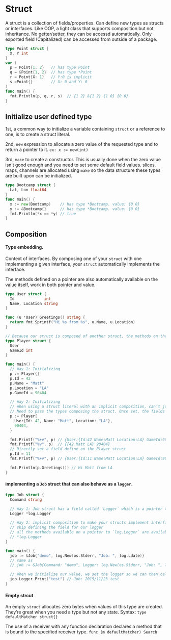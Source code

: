 # Struct

A struct is a collection of fields/properties. Can define new types as structs or interfaces. Like OOP, a light class that supports composition but not inheritance. No getter/setter, they can be accessd automatically. Only exported field (Capitalized) can be accessed from outside of a package.

```go
type Point struct {
  X, Y int
}
var (
  p = Point{1, 2}   // has type Point
  q = &Point{1, 2}  // has type *Point
  r = Point{X: 1}   // Y:0 is implicit
  s =Point{}        // X: 0 and Y: 0
)
func main() {
  fmt.Println(p, q, r, s)  // {1 2} &{1 2} {1 0} {0 0}
}
```

## Initialize user defined type

1st, a common way to initialize a variable containing `struct` or a reference to one, is to create a struct literal.

2nd, `new` expression to allocate a zero value of the requested type and to return a pointer to it. `ex: x := new(int)`

3rd, `make` to create a constructor. This is usually done when the zero value isn’t good enough and you need to set some default field values. slices, maps, channels are allocated using `make` so the data structure these types are built upon can be initialized.

```go
type Bootcamp struct {
  Lat, Lon float64
}
func main() {
  x := new(Bootcamp)    // has type *Bootcamp. value: {0 0}
  y := &Bootcamp{}      // has type *Bootcamp. value: {0 0}
  fmt.Println(*x == *y) // true
}
```

## Composition

#### Type embedding.

Context of interfaces. By composing one of your `struct` with one implementing a given interface, your `struct` automatically implements the interface.

The methods defined on a pointer are also automatically available on the value itself, work in both pointer and value.

```go
type User struct {
  Id             int
  Name, Location string
}

func (u *User) Greetings() string {
  return fmt.Sprintf("Hi %s from %s", u.Name, u.Location)
}

// Because our struct is composed of another struct, the methods on the User struct is also available to the Player.
type Player struct {
  User
  GameId int
}

func main() {
  // Way 1: Initializing
  p := Player{}
  p.Id = 42
  p.Name = "Matt"
  p.Location = "LA"
  p.GameId = 90404

  // Way 2: Initializing
  // When using a struct literal with an implicit composition, can’t just pass the composed fields.
  // Need to pass the types composing the struct. Once set, the fields are directly available.
  p := Player{
    User{Id: 42, Name: "Matt", Location: "LA"},
    90404,
  }

  fmt.Printf("%+v", p) // {User:{Id:42 Name:Matt Location:LA} GameId:90404}
  fmt.Printf("%v", p)  // {{42 Matt LA} 90404}
  // Directly set a field define on the Player struct
  p.Id = 11
  fmt.Printf("%+v", p) // {User:{Id:11 Name:Matt Location:LA} GameId:90404}

  fmt.Println(p.Greetings()) // Hi Matt from LA
}
```

#### implementing a `Job` struct that can also behave as a `logger`.

```go
type Job struct {
  Command string

  // Way 1: Job struct has a field called `Logger` which is a pointer to another type (log.Logger)
  Logger *log.Logger

  // Way 2: implicit composition to make your structs implement interfaces
  // skip defining the field for our logger
  // all the methods available on a pointer to `log.Logger` are available for our struct
  // *log.Logger
}

func main() {
  job := &Job{"demo", log.New(os.Stderr, "Job: ", log.Ldate)}
  // same as
  // job := &Job{Command: "demo", Logger: log.New(os.Stderr, "Job: ", log.Ldate)}

  // When we initialize our value, we set the logger so we can then call its Print function by chaining the calls
  job.Logger.Print("test") // Job: 2015/11/23 test
}
```

#### Empty strcut

An empty `struct` allocates zero bytes when values of this type are created. They’re great when you need a type but not any state. Syntax: `type defaultMatcher struct{}`

The use of a receiver with any function declaration declares a method that is bound to the specified receiver type. `func (m defaultMatcher) Search`
